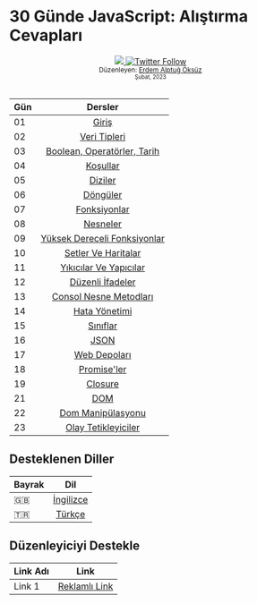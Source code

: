 # 30 Günde JavaScript: Alıştırma Cevapları

<div align="center">
  <a class="header-badge" target="_blank" href="https://www.linkedin.com/in/erdemalptugoksuz/">
    <img src="https://img.shields.io/badge/style--5eba00.svg?label=LinkedIn&logo=linkedin&style=social">
  </a>
  <a class="header-badge" target="_blank" href="https://twitter.com/heyahtuput">
    <img alt="Twitter Follow" src="https://img.shields.io/twitter/follow/Erdem Alptuğ?style=social">
  </a><br>
  <sub>Düzenleyen:
    <a href="https://www.linkedin.com/in/erdemalptugoksuz/" target="_blank">Erdem Alptuğ Öksüz</a><br>
    <small> Şubat, 2023</small>
  </sub>
</div><br>

| Gün   |                                                                       Dersler                                                                              |
| ----- | :---------------------------------------------------------------------------------------------------------------------------------------------------------:|
| 01    |                                                             [Giriş](/Turkish/README.md)                                                                    |
| 02    |                                                             [Veri Tipleri](/Turkish/Day_02/Day_02.md)                                                      |
| 03    |                                                             [Boolean, Operatörler, Tarih](/Turkish/Day_03/Day_03.md)                                       |
| 04    |                                                             [Koşullar](/Turkish/Day_04/Day_04.md)                                                          |
| 05    |                                                             [Diziler](/Turkish/Day_05/Day_05.md)                                                           |
| 06    |                                                             [Döngüler](/Turkish/Day_06/Day_06.md)                                                          |
| 07    |                                                             [Fonksiyonlar](/Turkish/Day_07/Day_07.md)                                                      |
| 08    |                                                             [Nesneler](/Turkish/Day_08/Day_08.md)                                                          |
| 09    |                                                             [Yüksek Dereceli Fonksiyonlar](/Turkish/Day_09/Day_09.md)                                      |
| 10    |                                                             [Setler Ve Haritalar](/Turkish/Day_10/Day_10.md)                                               |
| 11    |                                                             [Yıkıcılar Ve Yapıcılar](/Turkish/Day_11/Day_11.md)                                            |
| 12    |                                                             [Düzenli İfadeler](/Turkish/Day_12/Day_12.md)                                                  |
| 13    |                                                             [Consol Nesne Metodları](/Turkish/Day_13/Day_13.md)                                            |
| 14    |                                                             [Hata Yönetimi](/Turkish/Day_14/Day_14.md)                                                     |
| 15    |                                                             [Sınıflar](/Turkish/Day_15/Day_15.md)                                                          |
| 16    |                                                             [JSON](/Turkish/Day_16/Day_16.md)                                                              |
| 17    |                                                             [Web Depoları](/Turkish/Day_17/Day_17.md)                                                      | 
| 18    |                                                             [Promise'ler](/Turkish/Day_18/Day_18.md)                                                       |
| 19    |                                                             [Closure](/Turkish/Day_19/Day_19.md)                                                           |
| 21    |                                                             [DOM](/Turkish/Day_21/Day_21.md)                                                               |
| 22    |                                                             [Dom Manipülasyonu](/Turkish/Day_22/Day_22.md)                                                 |
| 23    |                                                             [Olay Tetikleyiciler](/Turkish/Day_23/Day_23.md)                                               |

## Desteklenen Diller
| Bayrak |                                                                       Dil                                                                             |
| -----  | :-------------------------------------------------------------------------------------------------------------------------------------------------:   |
| 🇬🇧     |                                                             [İngilizce](/README.md)                                                                    |
| 🇹🇷     |                                                             [Türkçe](/Turkish/README.md)

## Düzenleyiciyi Destekle
| Link Adı |                                                                       Link                                                                        |
| ----- | :-------------------------------------------------------------------------------------------------------------------------------------------------:   |
| Link 1   |                                                           [Reklamlı Link](https://ay.live/lYtYWg)